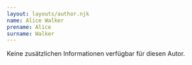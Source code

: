 ```yaml
---
layout: layouts/author.njk
name: Alice Walker
prename: Alice
surname: Walker
---
```

Keine zusätzlichen Informationen verfügbar für diesen Autor.
